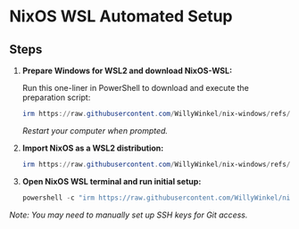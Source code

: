 # NixOS WSL Automated Setup

## Steps

1. **Prepare Windows for WSL2 and download NixOS-WSL:**

   Run this one-liner in PowerShell to download and execute the preparation script:
   ```powershell
   irm https://raw.githubusercontent.com/WillyWinkel/nix-windows/refs/heads/main/01-prepare-wsl.ps1 | iex
   ```
   _Restart your computer when prompted._

2. **Import NixOS as a WSL2 distribution:**
   ```powershell
   irm https://raw.githubusercontent.com/WillyWinkel/nix-windows/refs/heads/main/02-import-nixos.ps1 | iex
   ```

3. **Open NixOS WSL terminal and run initial setup:**
   ```powershell
   powershell -c "irm https://raw.githubusercontent.com/WillyWinkel/nix-windows/refs/heads/main/03-nixos-initial-setup.sh | bash"
   ```

_Note: You may need to manually set up SSH keys for Git access._
